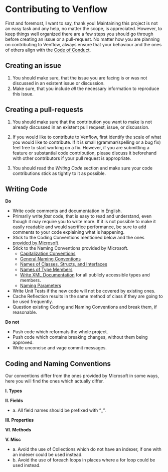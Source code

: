 # Contributing to Venflow
First and foremost, I want to say, thank you! Maintaining this project is not an easy task and any help, no matter the scope, is appreciated. However, to keep things well organized there are a few steps you should go through before creating an issue or a pull-request.
No matter how you are planning on contributing to Venflow, always ensure that your behaviour and the ones of others align with the [Code of Conduct](https://github.com/TwentyFourMinutes/Venflow/blob/dev/CODE_OF_CONDUCT.md).
## Creating an issue
1. You should make sure, that the issue you are facing is or was not discussed in an existent issue or discussion.
2. Make sure, that you include _all_ the necessary information to reproduce this issue.
## Creating a pull-requests
1.  You should make sure that the contribution you want to make is not already discussed in an existent pull request, issue, or discussion.
2. If you would like to contribute to Venflow, first identify the scale of what you would like to contribute. If it is small (grammar/spelling or a bug fix) feel free to start working on a fix. However, if you are submitting a feature or substantial code contribution, please discuss it beforehand with other contributors if your pull request is appropriate.

3. You should read the *Writing Code* section and make sure your code contributions stick as tightly to it as possible.
## Writing Code
**Do**
- Write code comments and documentation in English.
- Primarily write _fast_ code, that is easy to read and understand, even though it may require you to write more. If it is not possible to make it easily readable and would sacrifice performance, be sure to add comments to your code explaining what is happening.
- Stick to the Coding Conventions mentioned below and the ones [provided by Microsoft](https://docs.microsoft.com/en-us/dotnet/csharp/programming-guide/inside-a-program/coding-conventions).
- Stick to the Naming Conventions provided by Microsoft.
  - [Capitalization Conventions](https://docs.microsoft.com/en-us/dotnet/standard/design-guidelines/capitalization-conventions)
  - [General Naming Conventions](https://docs.microsoft.com/en-us/dotnet/standard/design-guidelines/general-naming-conventions)
  - [Names of Classes, Structs, and Interfaces](https://docs.microsoft.com/en-us/dotnet/standard/design-guidelines/names-of-classes-structs-and-interfaces)
  - [Names of Type Members](https://docs.microsoft.com/en-us/dotnet/standard/design-guidelines/names-of-type-members)
  - [Write XML Documentation](https://docs.microsoft.com/en-us/dotnet/csharp/programming-guide/xmldoc/) for all publicly accessible types and members. 
  - [Naming Parameters](https://docs.microsoft.com/en-us/dotnet/standard/design-guidelines/naming-parameters)
- Write Unit Tests if the new code will not be covered by existing ones.
- Cache Reflection results in the same method of class if they are going to be used frequently.
- Question existing Coding and Naming Conventions and break them, if reasonable.

**Do not**
- Push code which reformats the whole project.
- Push code which contains breaking changes, without them being approved.
- Write unconcise and vage commit messages.
## Coding and Naming Conventions
Our conventions differ from the ones provided by Microsoft in some ways, here you will find the ones which actually differ.

**I. Types**

**II. Fields**
- a. All field names should be prefixed with “_”.

**III. Properties**

**VI. Methods**

**V. Misc**
- a. Avoid the use of Collections which do not have an indexer, if one with an indexer could be used instead.
- b. Avoid the use of foreach loops in places where a for loop could be used instead.
